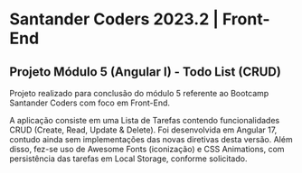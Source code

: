 # Santander Coders 2023.2 | Front-End
## Projeto Módulo 5 (Angular I) - Todo List (CRUD) 

Projeto realizado para conclusão do módulo 5 referente ao Bootcamp Santander Coders com foco em Front-End.

A aplicação consiste em uma Lista de Tarefas contendo funcionalidades CRUD (Create, Read, Update & Delete). Foi desenvolvida em Angular 17, contudo ainda sem implementações das novas diretivas desta versão. Além disso, fez-se uso de Awesome Fonts (iconização) e CSS Animations, com persistência  das tarefas em Local Storage, conforme solicitado.